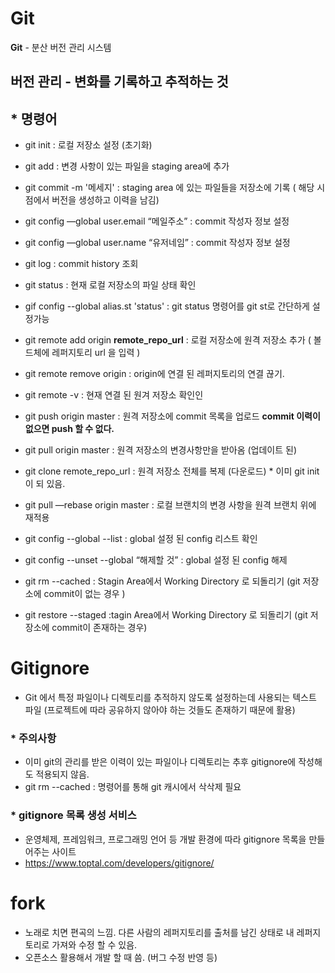 # Git

**Git** - 분산 버전 관리 시스템

**버전 관리** - 변화를 기록하고 추적하는 것
---
## * 명령어
- git init : 로컬 저장소 설정 (초기화)
- git add : 변경 사항이 있는 파일을 staging area에 추가
- git commit -m '메세지' :  staging area 에 있는 파일들을 저장소에 기록 ( 해당 시점에서 버전을 생성하고 이력을 남김)
- git config —global user.email “메일주소” : commit 작성자 정보 설정
- git config —global user.name “유저네임” : commit 작성자 정보 설정
- git log : commit history 조회

- git status : 현재 로컬 저장소의 파일 상태 확인

- gif config --global alias.st 'status' : git status 명령어를 git st로 간단하게 설정가능

- git remote add origin **remote_repo_url**  : 로컬 저장소에 원격 저장소 추가 ( 볼드체에 레퍼지토리 url 을 입력 )

- git remote remove origin : origin에 연결 된 레퍼지토리의 연결 끊기.

- git remote -v : 현재 연결 된 원겨 저장소 확인인

- git push origin master : 원격 저장소에 commit 목록을 업로드  **commit 이력이 없으면 push 할 수 없다.**

- git pull origin master :  원격 저장소의 변경사항만을 받아옴 (업데이트 된)

- git clone remote_repo_url :  원격 저장소 전체를 복제 (다운로드) *  이미 git init이 되 있음.

- git pull —rebase origin master : 로컬 브랜치의 변경 사항을 원격 브랜치 위에 재적용

- git config --global --list : global 설정 된 config 리스트 확인

- git config --unset --global “해제할 것” : global 설정 된 config 해제

- git rm --cached : Stagin Area에서 Working Directory 로 되돌리기 (git 저장소에 commit이 없는 경우 )

- git restore --staged :tagin Area에서 Working Directory 로 되돌리기 (git 저장소에 commit이 존재하는 경우)

# Gitignore
- Git 에서 특정 파일이나 디렉토리를 추적하지 않도록 설정하는데 사용되는 텍스트 파일 (프로젝트에 따라 공유하지 않아야 하는 것들도 존재하기 때문에 활용)

### * 주의사항
- 이미 git의 관리를 받은 이력이 있는 파일이나 디렉토리는 추후 gitignore에 작성해도 적용되지 않음.
- git rm --cached : 명령어를 통해 git 캐시에서 삭삭제 필요
### * gitignore 목록 생성 서비스
- 운영체제, 프레임워크, 프로그래밍 언어 등 개발 환경에 따라 gitignore 목록을 만들어주는 사이트
- https://www.toptal.com/developers/gitignore/


# fork

- 노래로 치면 편곡의 느낌. 다른 사람의 레퍼지토리를 출처를 남긴 상태로 내 레퍼지토리로 가져와 수정 할 수 있음. 
- 오픈소스 활용해서 개발 할 때 씀. (버그 수정 반영 등)

